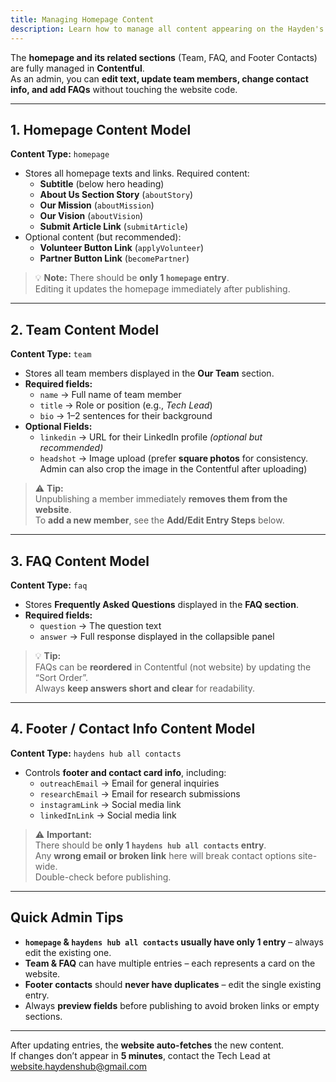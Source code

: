```yaml
---
title: Managing Homepage Content
description: Learn how to manage all content appearing on the Hayden's Hub homepage and its related sections.
---
```


The **homepage and its related sections** (Team, FAQ, and Footer Contacts) are fully managed in **Contentful**.  
As an admin, you can **edit text, update team members, change contact info, and add FAQs** without touching the website code.

---

## 1. Homepage Content Model

**Content Type:** `homepage`

- Stores all homepage texts and links. Required content:
  - **Subtitle** (below hero heading)
  - **About Us Section Story** (`aboutStory`)
  - **Our Mission** (`aboutMission`)
  - **Our Vision** (`aboutVision`)
  - **Submit Article Link** (`submitArticle`)
- Optional content (but recommended):
  - **Volunteer Button Link** (`applyVolunteer`)
  - **Partner Button Link** (`becomePartner`)

> 💡 **Note:** There should be **only 1 `homepage` entry**.  
> Editing it updates the homepage immediately after publishing.

---

## 2. Team Content Model

**Content Type:** `team`

- Stores all team members displayed in the **Our Team** section.
- **Required fields:**
  - `name` → Full name of team member
  - `title` → Role or position (e.g., *Tech Lead*)
  - `bio` → 1–2 sentences for their background
- **Optional Fields:**
  - `linkedin` → URL for their LinkedIn profile _(optional but recommended)_
  - `headshot` → Image upload (prefer **square photos** for consistency. Admin can also crop the image in the Contentful after uploading)

> ⚠️ **Tip:**  
> Unpublishing a member immediately **removes them from the website**.  
> To **add a new member**, see the **Add/Edit Entry Steps** below.

---

## 3. FAQ Content Model

**Content Type:** `faq`

- Stores **Frequently Asked Questions** displayed in the **FAQ section**.
- **Required fields:**
  - `question` → The question text
  - `answer` → Full response displayed in the collapsible panel

> 💡 **Tip:**  
> FAQs can be **reordered** in Contentful (not website) by updating the “Sort Order”.  
> Always **keep answers short and clear** for readability.

---

## 4. Footer / Contact Info Content Model

**Content Type:** `haydens hub all contacts`

- Controls **footer and contact card info**, including:
  - `outreachEmail` → Email for general inquiries
  - `researchEmail` → Email for research submissions
  - `instagramLink` → Social media link
  - `linkedInLink` → Social media link

> ⚠️ **Important:**  
> There should be **only 1 `haydens hub all contacts` entry**.  
> Any **wrong email or broken link** here will break contact options site-wide.  
> Double-check before publishing.

---

## Quick Admin Tips

- **`homepage` & `haydens hub all contacts` usually have only 1 entry** – always edit the existing one.
- **Team & FAQ** can have multiple entries – each represents a card on the website.
- **Footer contacts** should **never have duplicates** – edit the single existing entry.
- Always **preview fields** before publishing to avoid broken links or empty sections.

---

After updating entries, the **website auto-fetches** the new content.  
If changes don’t appear in **5 minutes**, contact the Tech Lead at [website.haydenshub@gmail.com](mailto:website.haydenshub@gmail.com)
